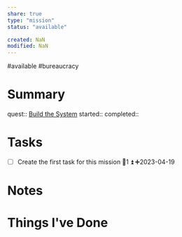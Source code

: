 ```yaml
---
share: true
type: "mission"
status: "available"

created: NaN 
modified: NaN
---
```

#available #bureaucracy 
# Summary
quest:: [Build the System](./Build%20the%20System.md)
started:: 
completed::
# Tasks
- [ ] Create the first task for this mission 🥄1 ⏫ ➕2023-04-19
# Notes

# Things I've Done